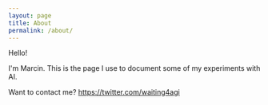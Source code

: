 ```yaml
---
layout: page
title: About
permalink: /about/
---
```


Hello!

I'm Marcin. This is the page I use to document some of my experiments with AI.

Want to contact me?
https://twitter.com/waiting4agi

